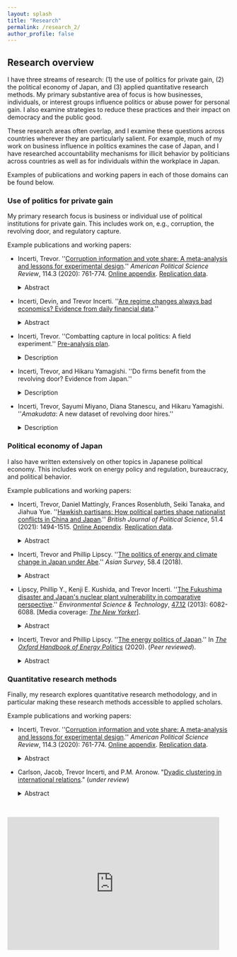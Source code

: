 ```yaml
---
layout: splash
title: "Research"
permalink: /research_2/
author_profile: false
---
```


## Research overview

I have three streams of research: (1) the use of politics for private gain, (2) the political economy of Japan, and (3) applied quantitative research methods. My primary substantive area of focus is how businesses, individuals, or interest groups influence politics or abuse power for personal gain. I also examine strategies to reduce these practices and their impact on democracy and the public good. 

These research areas often overlap, and I examine these questions across countries wherever they are particularly salient. For example, much of my work on business influence in politics examines the case of Japan, and I have researched accountability mechanisms for illicit behavior by politicians across countries as well as for individuals within the workplace in Japan. 

Examples of publications and working papers in each of those domains can be found below. 

### Use of politics for private gain

My primary research focus is business or individual use of political institutions for private gain. This includes work on, e.g., corruption, the revolving door, and regulatory capture.

Example publications and working papers:

- Incerti, Trevor. ''[Corruption information and vote share: A meta-analysis and lessons for experimental design](https://www.cambridge.org/core/services/aop-cambridge-core/content/view/AB2ACE468B04EAB85CAF7379F9DF4817/S000305542000012Xa.pdf/corruption_information_and_vote_share_a_metaanalysis_and_lessons_for_experimental_design.pdf).'' *American Political Science Review*, 114.3 (2020): 761-774. [Online appendix](https://static.cambridge.org/content/id/urn:cambridge.org:id:article:S000305542000012X/resource/name/S000305542000012Xsupp001.pdf). [Replication data](https://dataverse.harvard.edu/dataset.xhtml?persistentId=doi:10.7910/DVN/HD7UUU).  
  <details><summary>Abstract</summary><p> Debate persists on whether voters hold politicians accountable for corruption. Numerous experiments have examined whether informing voters about corrupt acts of politicians decreases their vote share. Meta-analysis demonstrates that corrupt candidates are punished by zero percentage points across field experiments, but approximately 32 points in survey experiments. I argue this discrepancy arises due to methodological differences. Small effects in field experiments may stem partially from weak treatments and noncompliance, and large effects in survey experiments are likely from social desirability bias and the lower and hypothetical nature of costs. Conjoint experiments introduce hypothetical costly trade-offs, but it may be best to interpret results in terms of realistic sets of characteristics rather than marginal effects of particular characteristics. These results suggest that survey experiments may provide point estimates that are not representative of real-world voting behavior. However, field experimental estimates may also not recover the “true” effects due to design decisions and limitations. </p></details>

- Incerti, Devin, and Trevor Incerti. ''[Are regime changes always bad economics? Evidence from daily financial data](http://tincerti.github.io/files/regime_changes.pdf).''
  <details><summary>Abstract</summary><p> Political instability is commonly thought to discourage investment and reduce economic growth. By contrast, we find that different types of “irregular” regime changes - coups, assassinations, or resignations - have disparate effects on stock returns. We examine daily returns of national stock indices in every country that experienced an irregular regime change subject to data availability. Using an event study approach, we show that abnormal returns following resignations are large and positive (4%), while those following assassinations are negative and smaller in magnitude (2%). The impact of coups tends to be negative (2%), but some events result in positive abnormal returns of 10% or more. Volatility increases during times of protest preceding resignations, but no clear directionality is present. We therefore find that the expected direction and magnitude of abnormal returns is dependent on the type of political event and its expected impact on economic policy. </p></details>

- Incerti, Trevor. ''Combatting capture in local politics: A field experiment.'' [Pre-analysis plan](http://tincerti.github.io/files/cc_preanalysis.pdf).  
   <details><summary>Description</summary><p> Individuals or groups with a direct monetary stake in a political decision are more likely to participate in politics. This phenomenon—the collective action problem—impacts decision making through lobbying of national legislatures to participation in local government. Recent research shows that homeowners are far more likely to participate in local government despite representing a minority of residents in US cities, often to oppose housing development and prop up housing prices. I conduct a field experiment to investigate whether direct outreach highlighting the monetary costs of non-participation in local government can encourage individuals to attend city council meetings. </p></details>
   
- Incerti, Trevor, and Hikaru Yamagishi. ''Do firms benefit from the revolving door? Evidence from Japan.''
   <details><summary>Description</summary><p> A growing literature finds high returns to firms connected to legislative office. Less attention has been paid to benefits from bureaucratic connections, despite well-documented bureaucratic revolving door hiring practices. Leveraging a 2009 law requiring Japanese bureaucratic agencies to report private sector hires of former civil servants, we construct a comprehensive dataset of all revolving door hires in Japan. Using this dataset and data on Japanese government contracts and loans, we test for systematic benefits that accrue to firms who hire former bureaucrats. </p></details>
 
- Incerti, Trevor, Sayumi Miyano, Diana Stanescu, and Hikaru Yamagishi. ''*Amakudata*: A new dataset of revolving door hires.''
   <details><summary>Description</summary><p> Political economists have long speculated about the effects of connections between bureaucracies and the private sector. However, data tracing flows of civil servants from the bureaucracy to the private sector remains rare. This article presents a new dataset, Amakudata, which contains individual-level data of all Japanese bureaucrats retiring into positions outside of the bureaucracy from 2009 to 2019. </p></details>
  

### Political economy of Japan

I also have written extensively on other topics in Japanese political economy. This includes work on energy policy and regulation, bureaucracy, and political behavior. 

Example publications and working papers:

- Incerti, Trevor, Daniel Mattingly, Frances Rosenbluth, Seiki Tanaka, and Jiahua Yue. ''[Hawkish partisans: How political parties shape nationalist conflicts in China and Japan](https://www.cambridge.org/core/journals/british-journal-of-political-science/article/hawkish-partisans-how-political-parties-shape-nationalist-conflicts-in-china-and-japan/D625B68B3659A3CAD1A1D56E12AB45C3).'' *British Journal of Political Science*, 51.4 (2021): 1494-1515. [Online Appendix](https://static.cambridge.org/content/id/urn:cambridge.org:id:article:S0007123420000095/resource/name/S0007123420000095sup001.pdf). [Replication data](https://dataverse.harvard.edu/dataset.xhtml?persistentId=doi:10.7910/DVN/S4YXQB).  
  <details><summary>Abstract</summary><p> It is well known that regime types affect international conflicts. This article explores political parties as a mechanism through which they do so. Political parties operate in fundamentally different ways in democracies vs. non-democracies, which has consequences for foreign policy. Core supporters of a party in a democracy, if they are hawkish, may be more successful at demanding hawkish behavior from their party representatives than would be their counterparts in an autocracy. The study draws on evidence from paired experiments in democratic Japan and non-democratic China to show that supporters of the ruling party in Japan punish their leaders for discouraging nationalist protests, while ruling party insiders in China are less likely to do so. Under some circumstances, then, non-democratic regimes may be better able to rein in peace-threatening displays of nationalism. </p></details>
  
- Incerti, Trevor and Phillip Lipscy. ''[The politics of energy and climate change in Japan under Abe](http://tincerti.github.io/files/AS5804_01_Incerti_and_Lipscy.pdf).'' *Asian Survey*, 58.4 (2018).  
  <details><summary>Abstract</summary><p> Under what we call Abenergynomics, Japanese Prime Minister Abe Shinzo has used energy policy to support the growth objectives of Abenomics, even when the associated policies are publicly unpopular, opposed by utility companies, or harmful to the environment. We show how Abenergynomics has shaped Japanese policy on nuclear power, electricity deregulation, renewable energy, and climate change. </p></details> 

- Lipscy, Phillip Y., Kenji E. Kushida, and Trevor Incerti. ''[The Fukushima disaster and Japan's nuclear plant vulnerability in comparative perspective](https://pubs.acs.org/doi/pdfplus/10.1021/es4004813).'' *Environmental Science & Technology*, [47.12](http://tincerti.github.io/files/est_cover.jpg) (2013): 6082-6088.  \[Media coverage: [*The New Yorker*](https://www.newyorker.com/news/evan-osnos/sandy-fukushima-and-the-nuclear-industry)\]. 
  <details><summary>Abstract</summary><p> We consider the vulnerability of nuclear power plants to a disaster like the one that occurred at Fukushima Daiichi. Examination of Japanese nuclear plants affected by the earthquake and tsunami on March 11, 2011 shows that three variables were crucial at the early stages of the crisis: plant elevation, sea wall elevation, and location and status of backup generators. Higher elevations for these variables, or waterproof protection of backup generators, could have mitigated or prevented the disaster. We collected information on these variables, along with historical data on run-up heights, for 89 coastal nuclear power plants in the world. The data shows that 1. Japanese plants were relatively unprotected against potential inundation in international comparison, but there was considerable variation for power plants within and outside of Japan; 2. Older power plants and plants owned by the largest utility companies appear to have been particularly unprotected. </p></details>

- Incerti, Trevor and Phillip Lipscy. ''[The energy politics of Japan](https://www.oxfordhandbooks.com/view/10.1093/oxfordhb/9780190861360.001.0001/oxfordhb-9780190861360-e-21).'' In [*The Oxford Handbook of Energy Politics*](https://www.oxfordhandbooks.com/view/10.1093/oxfordhb/9780190861360.001.0001/oxfordhb-9780190861360) (2020). (*Peer reviewed*). 
  <details><summary>Abstract</summary><p> Japanese energy policy has attracted renewed attention since the 2011 Fukushima nuclear disaster. However, Japan’s energy challenges are nothing new; as a country poor in natural resources, it has long struggled to meet its energy needs. This chapter provides an overview of Japanese energy politics, focusing on three broad topics: Japan’s modernization and energy security challenges, the politics of the utilities sector and nuclear energy, and the politics of energy conservation and climate change. In addition, the chapter discusses factors specific to Japan, such as state-business relations in the utilities sector and institutional changes since the 1990s. Japan offers both compelling puzzles—several transformative shifts in energy conservation policy, limited emphasis on renewables despite persistent energy security concerns, and reinvigoration of nuclear energy despite the Fukushima disaster—as well as important empirical opportunities for theory testing. The chapter concludes by calling for additional research that integrates insights from Japan into broader theoretical and cross-national scholarship, examines Japanese energy policy within an international context, and uses rigorous causal identification strategies to evaluate Japanese energy policy. Finally, it identifies the politics of decarbonization in Japan as a critical area for future research. </p></details>

### Quantitative research methods

Finally, my research explores quantitative research methodology, and in particular making these research methods accessible to applied scholars. 

Example publications and working papers:

- Incerti, Trevor. ''[Corruption information and vote share: A meta-analysis and lessons for experimental design](https://www.cambridge.org/core/services/aop-cambridge-core/content/view/AB2ACE468B04EAB85CAF7379F9DF4817/S000305542000012Xa.pdf/corruption_information_and_vote_share_a_metaanalysis_and_lessons_for_experimental_design.pdf).'' *American Political Science Review*, 114.3 (2020): 761-774. [Online appendix](https://static.cambridge.org/content/id/urn:cambridge.org:id:article:S000305542000012X/resource/name/S000305542000012Xsupp001.pdf). [Replication data](https://dataverse.harvard.edu/dataset.xhtml?persistentId=doi:10.7910/DVN/HD7UUU).  
  <details><summary>Abstract</summary><p> Debate persists on whether voters hold politicians accountable for corruption. Numerous experiments have examined whether informing voters about corrupt acts of politicians decreases their vote share. Meta-analysis demonstrates that corrupt candidates are punished by zero percentage points across field experiments, but approximately 32 points in survey experiments. I argue this discrepancy arises due to methodological differences. Small effects in field experiments may stem partially from weak treatments and noncompliance, and large effects in survey experiments are likely from social desirability bias and the lower and hypothetical nature of costs. Conjoint experiments introduce hypothetical costly trade-offs, but it may be best to interpret results in terms of realistic sets of characteristics rather than marginal effects of particular characteristics. These results suggest that survey experiments may provide point estimates that are not representative of real-world voting behavior. However, field experimental estimates may also not recover the “true” effects due to design decisions and limitations. </p></details>
  
- Carlson, Jacob, Trevor Incerti, and P.M. Aronow. "[Dyadic clustering in international relations](https://arxiv.org/abs/2109.03774)." (*under review*)
   <details><summary>Abstract</summary><p>  Quantitative empirical inquiry in international relations often relies on dyadic data. Standard analytic techniques do not account for the fact that dyads are not generally independent of one another. That is, when dyads share a constituent member (e.g., a common country), they may be statistically dependent, or "clustered." Recent work has developed dyadic clustering robust standard errors (DCRSEs) that account for this dependence. Using these DCRSEs, we reanalyzed all empirical articles published in International Organization between January 2014 and January 2020 that feature dyadic data. We find that published standard errors for key explanatory variables are, on average, approximately half as large as DCRSEs, suggesting that dyadic clustering is leading researchers to severely underestimate uncertainty. However, most (67% of) statistically significant findings remain statistically significant when using DCRSEs. We conclude that accounting for dyadic clustering is both important and feasible, and offer software in R and Stata to facilitate use of DCRSEs in future research. </p></details>

<br>

 <p float="left">
   <iframe width="95%" height="300px" scrolling="no" frameBorder="0" style="position:relative; top: 0px; left: 0px;" src="https://www.trevorincerti.com/files/abstract_wordcloud.html"></iframe>
</p>



